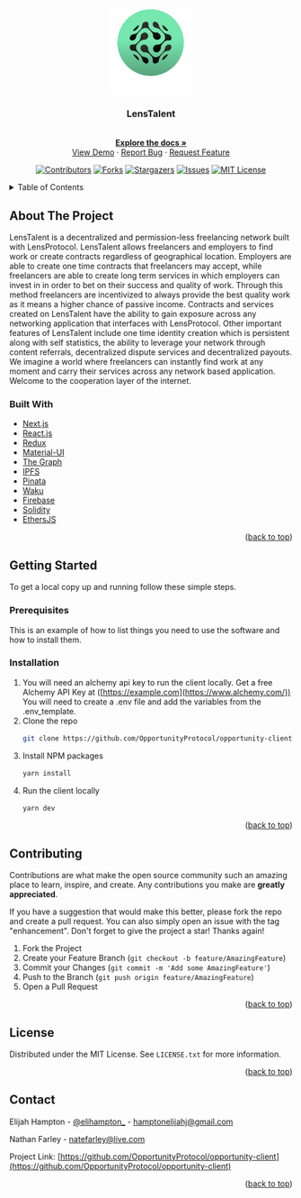 <div id="top"></div>
<!--
*** Thanks for checking out the Best-README-Template. If you have a suggestion
*** that would make this better, please fork the repo and create a pull request
*** or simply open an issue with the tag "enhancement".
*** Don't forget to give the project a star!
*** Thanks again! Now go create something AMAZING! :D
-->

<!-- PROJECT LOGO -->
<br />
<div align="center">
  <a href="https://github.com/elijahhampton/opportunity-client">
    <img src="public/assets/logo.svg" alt="Logo" width="150" height="150">
  </a>
<h3 align="center">LensTalent</h3>
  <p align="center">
    <br />
    <a href="https://opportunity-website.vercel.app/"><strong>Explore the docs »</strong></a>
    <br />
    <a href="https://opportunity-website.vercel.app/">View Demo</a>
    ·
    <a href="https://github.com/OpportunityProtocol/opportunity-client/issues">Report Bug</a>
    ·
    <a href="https://github.com/OpportunityProtocol/opportunity-client/issues">Request Feature</a>
  </p>
</div>

<!-- PROJECT SHIELDS -->
<!--
*** I'm using markdown "reference style" links for readability.
*** Reference links are enclosed in brackets [ ] instead of parentheses ( ).
*** See the bottom of this document for the declaration of the reference variables
*** for contributors-url, forks-url, etc. This is an optional, concise syntax you may use.
*** https://www.markdownguide.org/basic-syntax/#reference-style-links
-->
<div align="center">
  

[![Contributors][contributors-shield]][contributors-url]
[![Forks][forks-shield]][forks-url]
[![Stargazers][stars-shield]][stars-url]
[![Issues][issues-shield]][issues-url]
[![MIT License][license-shield]][license-url]
  
  </div>


<!-- TABLE OF CONTENTS -->
<details>
  <summary>Table of Contents</summary>
  <ol>
    <li>
      <a href="#about-the-project">About The Project</a>
      <ul>
        <li><a href="#built-with">Built With</a></li>
      </ul>
    </li>
    <li>
      <a href="#getting-started">Getting Started</a>
      <ul>
        <li><a href="#prerequisites">Prerequisites</a></li>
        <li><a href="#installation">Installation</a></li>
      </ul>
    </li>
    <!--<li><a href="#roadmap">Roadmap</a></li>-->
    <li><a href="#contributing">Contributing</a></li>
    <li><a href="#license">License</a></li>
    <li><a href="#contact">Contact</a></li>
  </ol>
</details>



<!-- ABOUT THE PROJECT -->
## About The Project
<div align="left">
      LensTalent is a decentralized and permission-less freelancing network built with LensProtocol. LensTalent allows freelancers and employers to find work or create contracts regardless of geographical location. Employers are able to create one time contracts that freelancers may accept, while freelancers are able to create long term services in which employers can invest in in order to bet on their success and quality of work. Through this method freelancers are incentivized to always provide the best quality work as it means a higher chance of passive income. Contracts and services created on LensTalent have the ability to gain exposure across any networking application that interfaces with LensProtocol. Other important features of LensTalent include one time identity creation which is persistent along  with self statistics, the ability to leverage your network through content referrals, decentralized dispute services and decentralized payouts. We imagine a world where freelancers can instantly find work at any moment and carry their services across any network based application. Welcome to the cooperation layer of the internet.
  </div>


### Built With

* [Next.js](https://nextjs.org/)
* [React.js](https://reactjs.org/)
* [Redux](https://redux.js.org/)
* [Material-UI](https://mui.com/)
* [The Graph](https://thegraph.com/en/)
* [IPFS](https://ipfs.io/)
* [Pinata](https://www.pinata.cloud/)
* [Waku](https://wakuconnect.dev/)
* [Firebase](https://firebase.google.com/)
* [Solidity](https://docs.soliditylang.org/en/v0.8.14/)
* [EthersJS](https://docs.ethers.io/v5/)

<p align="right">(<a href="#top">back to top</a>)</p>



<!-- GETTING STARTED -->
## Getting Started

To get a local copy up and running follow these simple steps.

### Prerequisites

This is an example of how to list things you need to use the software and how to install them.

### Installation

1. You will need an alchemy api key to run the client locally. Get a free Alchemy API Key at ([https://example.com](https://www.alchemy.com/)) You will need to create a .env file and add the variables from the .env_template.
2. Clone the repo
   ```sh
   git clone https://github.com/OpportunityProtocol/opportunity-client.git
   ```
3. Install NPM packages
   ```sh
   yarn install
   ```
4. Run the client locally
   ```sh
   yarn dev
   ```

<p align="right">(<a href="#top">back to top</a>)</p>

<!-- ROADMAP -->
<!--
## Roadmap

- [ ] Feature 1
- [ ] Feature 2
- [ ] Feature 3
    - [ ] Nested Feature

See the [open issues](https://github.com/elijahhampton/opportunity-client/issues) for a full list of proposed features (and known issues).

<p align="right">(<a href="#top">back to top</a>)</p>
-->


<!-- CONTRIBUTING -->
## Contributing

Contributions are what make the open source community such an amazing place to learn, inspire, and create. Any contributions you make are **greatly appreciated**.

If you have a suggestion that would make this better, please fork the repo and create a pull request. You can also simply open an issue with the tag "enhancement".
Don't forget to give the project a star! Thanks again!

1. Fork the Project
2. Create your Feature Branch (`git checkout -b feature/AmazingFeature`)
3. Commit your Changes (`git commit -m 'Add some AmazingFeature'`)
4. Push to the Branch (`git push origin feature/AmazingFeature`)
5. Open a Pull Request

<p align="right">(<a href="#top">back to top</a>)</p>


<!-- LICENSE -->
## License

Distributed under the MIT License. See `LICENSE.txt` for more information.

<p align="right">(<a href="#top">back to top</a>)</p>


<!-- CONTACT -->
## Contact

Elijah Hampton - [@elihampton_](https://twitter.com/elihampton_) - hamptonelijahj@gmail.com


Nathan Farley - natefarley@live.com

Project Link: [https://github.com/OpportunityProtocol/opportunity-client](https://github.com/OpportunityProtocol/opportunity-client)

<p align="right">(<a href="#top">back to top</a>)</p>



<!-- MARKDOWN LINKS & IMAGES -->
<!-- https://www.markdownguide.org/basic-syntax/#reference-style-links -->
[contributors-shield]: https://img.shields.io/github/contributors/elijahhampton/opportunity-client.svg?style=for-the-badge
[contributors-url]: https://github.com/elijahhampton/opportunity-client/graphs/contributors
[forks-shield]: https://img.shields.io/github/forks/elijahhampton/opportunity-client.svg?style=for-the-badge
[forks-url]: https://github.com/elijahhampton/opportunity-client/network/members
[stars-shield]: https://img.shields.io/github/stars/elijahhampton/opportunity-client.svg?style=for-the-badge
[stars-url]: https://github.com/elijahhampton/opportunity-client/stargazers
[issues-shield]: https://img.shields.io/github/issues/elijahhampton/opportunity-client.svg?style=for-the-badge
[issues-url]: https://github.com/elijahhampton/opportunity-client/issues
[license-shield]: https://img.shields.io/github/license/elijahhampton/opportunity-client.svg?style=for-the-badge
[license-url]: https://github.com/elijahhampton/opportunity-client/blob/master/LICENSE.txt
